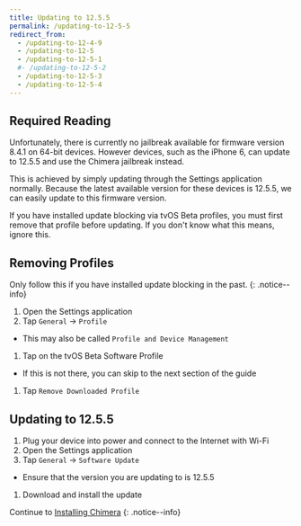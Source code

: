 ```yaml
---
title: Updating to 12.5.5
permalink: /updating-to-12-5-5
redirect_from:
  - /updating-to-12-4-9
  - /updating-to-12-5
  - /updating-to-12-5-1
  #- /updating-to-12-5-2
  - /updating-to-12-5-3
  - /updating-to-12-5-4
---
```


## Required Reading

Unfortunately, there is currently no jailbreak available for firmware version 8.4.1 on 64-bit devices. However devices, such as the iPhone 6, can update to 12.5.5 and use the Chimera jailbreak instead.

This is achieved by simply updating through the Settings application normally. Because the latest available version for these devices is 12.5.5, we can easily update to this firmware version.

If you have installed update blocking via tvOS Beta profiles, you must first remove that profile before updating. If you don't know what this means, ignore this.

## Removing Profiles

Only follow this if you have installed update blocking in the past.
{: .notice--info}

1. Open the Settings application
1. Tap `General` -> `Profile`
  - This may also be called `Profile and Device Management`
1. Tap on the tvOS Beta Software Profile
  - If this is not there, you can skip to the next section of the guide
1. Tap `Remove Downloaded Profile`

## Updating to 12.5.5

1. Plug your device into power and connect to the Internet with Wi-Fi
1. Open the Settings application
1. Tap `General` -> `Software Update`
  - Ensure that the version you are updating to is 12.5.5
1. Download and install the update

Continue to [Installing Chimera](installing-chimera)
{: .notice--info}
